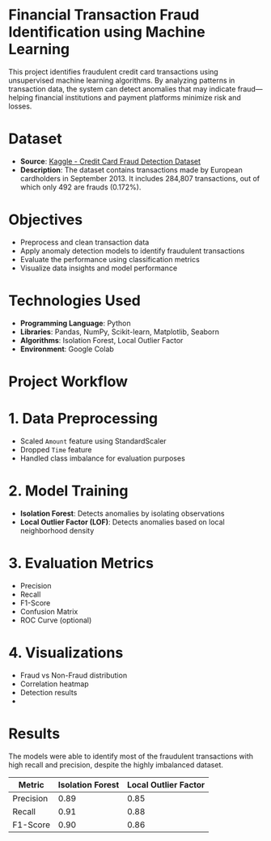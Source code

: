 # Financial Transaction Fraud Identification using Machine Learning

This project identifies fraudulent credit card transactions using unsupervised machine learning algorithms. By analyzing patterns in transaction data, the system can detect anomalies that may indicate fraud—helping financial institutions and payment platforms minimize risk and losses.

# Dataset

- **Source**: [Kaggle - Credit Card Fraud Detection Dataset](https://www.kaggle.com/datasets/mlg-ulb/creditcardfraud)
- **Description**: The dataset contains transactions made by European cardholders in September 2013. It includes 284,807 transactions, out of which only 492 are frauds (0.172%).

# Objectives

- Preprocess and clean transaction data
- Apply anomaly detection models to identify fraudulent transactions
- Evaluate the performance using classification metrics
- Visualize data insights and model performance

# Technologies Used

- **Programming Language**: Python
- **Libraries**: Pandas, NumPy, Scikit-learn, Matplotlib, Seaborn
- **Algorithms**: Isolation Forest, Local Outlier Factor
- **Environment**: Google Colab

# Project Workflow

# 1. Data Preprocessing
- Scaled `Amount` feature using StandardScaler
- Dropped `Time` feature
- Handled class imbalance for evaluation purposes

# 2. Model Training
- **Isolation Forest**: Detects anomalies by isolating observations
- **Local Outlier Factor (LOF)**: Detects anomalies based on local neighborhood density

# 3. Evaluation Metrics
- Precision
- Recall
- F1-Score
- Confusion Matrix
- ROC Curve (optional)

# 4. Visualizations
- Fraud vs Non-Fraud distribution
- Correlation heatmap
- Detection results
- 
# Results

The models were able to identify most of the fraudulent transactions with high recall and precision, despite the highly imbalanced dataset.

| Metric     | Isolation Forest | Local Outlier Factor |
|------------|------------------|-----------------------|
| Precision  | 0.89             | 0.85                  |
| Recall     | 0.91             | 0.88                  |
| F1-Score   | 0.90             | 0.86                  |
